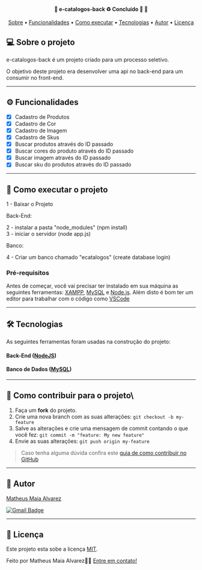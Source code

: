 <h4 align="center"> 
	🚧  e-catalogos-back ♻️ Concluído 🚀 🚧
</h4>

<p align="center">
 <a href="#-sobre-o-projeto">Sobre</a> •
 <a href="#-funcionalidades">Funcionalidades</a> •
 <a href="#-como-executar-o-projeto">Como executar</a> • 
 <a href="#-tecnologias">Tecnologias</a> • 
 <a href="#-autor">Autor</a> • 
 <a href="#user-content--licença">Licença</a>
</p>

## 💻 Sobre o projeto

e-catalogos-back é um projeto criado para um processo seletivo.

O objetivo deste projeto era desenvolver uma api no back-end para um consumir no front-end.

---

## ⚙️ Funcionalidades

- [x] Cadastro de Produtos
- [x] Cadastro de Cor
- [x] Cadastro de Imagem
- [x] Cadastro de Skus
- [x] Buscar produtos através do ID passado
- [x] Buscar cores do produto através do ID passado
- [x] Buscar imagem através do ID passado
- [x] Buscar sku do produtos através do ID passado

---

## 🚀 Como executar o projeto

1 - Baixar o Projeto <br>

Back-End:

2 - instalar a pasta "node_modules" (npm install)<br>
3 - iniciar o servidor (node app.js)<br>

Banco:

4 - Criar um banco chamado "ecatalogos" (create database login)

### Pré-requisitos

Antes de começar, você vai precisar ter instalado em sua máquina as seguintes ferramentas:
[XAMPP](https://www.apachefriends.org/pt_br/download.html), [MySQL](https://dev.mysql.com/downloads/installer/) e [Node.js](https://nodejs.org/en/). 
Além disto é bom ter um editor para trabalhar com o código como [VSCode](https://code.visualstudio.com/)

---

## 🛠 Tecnologias

As seguintes ferramentas foram usadas na construção do projeto:

#### **Back-End** ([NodeJS](https://nodejs.org/en))

#### **Banco de Dados** ([MySQL](https://www.mysql.com/))

---

## 💪 Como contribuir para o projeto\

1. Faça um **fork** do projeto.
2. Crie uma nova branch com as suas alterações: `git checkout -b my-feature`
3. Salve as alterações e crie uma mensagem de commit contando o que você fez: `git commit -m "feature: My new feature"`
4. Envie as suas alterações: `git push origin my-feature`
> Caso tenha alguma dúvida confira este [guia de como contribuir no GitHub](./CONTRIBUTING.md)

---

## 🦸 Autor

<a href="https://br.linkedin.com/in/matheus-maia-alvarez-">
Matheus Maia Alvarez</a>
 <br />
 
[![Gmail Badge](https://img.shields.io/badge/-mthalvarez2005@gmail.com-c14438?style=flat-square&logo=Gmail&logoColor=white&link=mailto:mthalvarez2005@gmail.com)](mailto:mthalvarez2005@gmail.com)

---

## 📝 Licença

Este projeto esta sobe a licença [MIT](https://github.com/MatheusAlvarez/IA-Recruit/blob/main/LICENSE).

Feito por Matheus Maia Alvarez👋🏽 [Entre em contato!](https://br.linkedin.com/in/matheus-maia-alvarez-)

